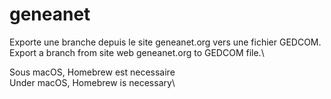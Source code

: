 # geneanet
Exporte une branche depuis le site geneanet.org vers une fichier GEDCOM.\
Export a branch from site web geneanet.org  to GEDCOM file.\

Sous macOS, Homebrew est necessaire\
Under macOS, Homebrew is necessary\
